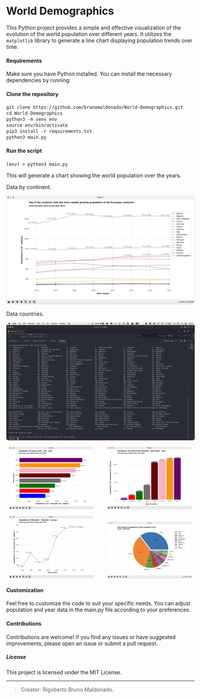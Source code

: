# World Demographics

This Python project provides a simple and effective visualization of the evolution of the world population over different years. It utilizes the `matplotlib` library to generate a line chart displaying population trends over time.

#### Requirements

Make sure you have Python installed. You can install the necessary dependencies by running:

#### Clone the repository
```
git clone https://github.com/brunomaldonado/World-Demographics.git
cd World-Demographics
python3 -m venv env
source env/bin/activate
pip3 install -r requirements.txt
python3 main.py
```

#### Run the script
```
(env) > python3 main.py
```

This will generate a chart showing the world population over the years.

Data by continent.
<p align="center">
  <img src="./images/europe.png" style="border-radius:6px" alt="europe chart">
</p>

Data countries.
<p align="center">
  <img src="./images/countries.png" style="border-radius:6px" alt="europe chart">
</p>

<p align="center">
  <img src="./images/timor_leste.png" style="border-radius:6px", width="45% alt="europe chart">
  <!-- <img alt="Light" src="./light.png" width="45%"> -->
&nbsp; &nbsp; &nbsp; &nbsp;
  <img src="./images/united_arab_emirates.png" style="border-radius:6px", width="45% alt="europe chart">
  <!-- <img alt="Dark" src="./dark.png" width="45%"> -->
</p>

<p align="center">
  <img src="./images/gibraltar.png" style="border-radius:6px", width="45% alt="europe chart">
  <!-- <img alt="Light" src="./light.png" width="45%"> -->
&nbsp; &nbsp; &nbsp; &nbsp;
  <img src="./images/asia.png" style="border-radius:6px", width="45% alt="europe chart">
  <!-- <img alt="Dark" src="./dark.png" width="45%"> -->
</p>

<!-- <table>
  <tr>
    <td valign="top"><img src="./images/timor_leste.png" style="border-radius:6px" alt="europe chart"></td>
    <td valign="top"><img src="./images/united_arab_emirates.png" style="border-radius:6px" alt="europe chart"></td>
  </tr>
</table> -->

<!-- <table>
  <tr>
    <td valign="top"><img src="./images/gibraltar.png" style="border-radius:6px" alt="europe chart"></td>
    <td valign="top"><img src="./images/asia.png" style="border-radius:6px" alt="europe chart"></td>
  </tr>
</table> -->


#### Customization
Feel free to customize the code to suit your specific needs. You can adjust population and year data in the main.py file according to your preferences.

#### Contributions
Contributions are welcome! If you find any issues or have suggested improvements, please open an issue or submit a pull request.

##### License
This project is licensed under the MIT License.

------------
> Creator: Rigoberto Bruno Maldonado.

